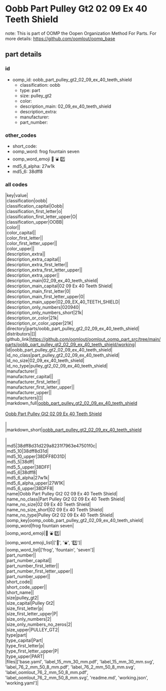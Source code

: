 # Oobb Part Pulley Gt2 02 09 Ex 40 Teeth Shield  

note: This is part of OOMP the Oopen Organization Method For Parts. For more details: https://github.com/oomlout/oomp_base

##  part details





### id
* oomp_id: oobb_part_pulley_gt2_02_09_ex_40_teeth_shield
  * classification: oobb
  * type: part
  * size: pulley_gt2
  * color: 
  * description_main: 02_09_ex_40_teeth_shield
  * description_extra: 
  * manufacturer: 
  * part_number: 

### other_codes
* short_code: 
* oomp_word: frog fountain seven
* oomp_word_emoji :frog: :fountain: :seven:
* md5_6_alpha: 27w1k
* md5_6: 38dff8

### all codes 
|key|value|  
|classification|oobb|  
|classification_capital|Oobb|  
|classification_first_letter|o|  
|classification_first_letter_upper|O|  
|classification_upper|OOBB|  
|color||  
|color_capital||  
|color_first_letter||  
|color_first_letter_upper||  
|color_upper||  
|description_extra||  
|description_extra_capital||  
|description_extra_first_letter||  
|description_extra_first_letter_upper||  
|description_extra_upper||  
|description_main|02_09_ex_40_teeth_shield|  
|description_main_capital|02 09 Ex 40 Teeth Shield|  
|description_main_first_letter|0|  
|description_main_first_letter_upper|0|  
|description_main_upper|02_09_EX_40_TEETH_SHIELD|  
|description_only_numbers|020940|  
|description_only_numbers_short|21k|  
|description_or_color|21k|  
|description_or_color_upper|21K|  
|directory|parts/oobb_part_pulley_gt2_02_09_ex_40_teeth_shield|  
|distributors|[]|  
|github_link|https://github.com/oomlout/oomlout_oomp_part_src/tree/main/parts/oobb_part_pulley_gt2_02_09_ex_40_teeth_shield/working|  
|id|oobb_part_pulley_gt2_02_09_ex_40_teeth_shield|  
|id_no_class|part_pulley_gt2_02_09_ex_40_teeth_shield|  
|id_no_size|02_09_ex_40_teeth_shield|  
|id_no_type|pulley_gt2_02_09_ex_40_teeth_shield|  
|manufacturer||  
|manufacturer_capital||  
|manufacturer_first_letter||  
|manufacturer_first_letter_upper||  
|manufacturer_upper||  
|manufacturers|[]|  
|markdown_full|[oobb_part_pulley_gt2_02_09_ex_40_teeth_shield](https://github.com/oomlout/oomlout_oomp_part_src/tree/main/parts/oobb_part_pulley_gt2_02_09_ex_40_teeth_shield/working)<br>[](https://github.com/oomlout/oomlout_oomp_part_src/tree/main/parts/oobb_part_pulley_gt2_02_09_ex_40_teeth_shield/working)<br>[Oobb Part Pulley Gt2 02 09 Ex 40 Teeth Shield](https://github.com/oomlout/oomlout_oomp_part_src/tree/main/parts/oobb_part_pulley_gt2_02_09_ex_40_teeth_shield/working)<br><br>|  
|markdown_short|[oobb_part_pulley_gt2_02_09_ex_40_teeth_shield](https://github.com/oomlout/oomlout_oomp_part_src/tree/main/parts/oobb_part_pulley_gt2_02_09_ex_40_teeth_shield/working)<br><br>|  
|md5|38dff8d31d229a8231f7963e47501f0c|  
|md5_10|38dff8d31d|  
|md5_10_upper|38DFF8D31D|  
|md5_5|38dff|  
|md5_5_upper|38DFF|  
|md5_6|38dff8|  
|md5_6_alpha|27w1k|  
|md5_6_alpha_upper|27W1K|  
|md5_6_upper|38DFF8|  
|name|Oobb Part Pulley Gt2 02 09 Ex 40 Teeth Shield|  
|name_no_class|Part Pulley Gt2 02 09 Ex 40 Teeth Shield|  
|name_no_size|02 09 Ex 40 Teeth Shield|  
|name_no_size_short|02 09 Ex 40 Teeth Shield|  
|name_no_type|Pulley Gt2 02 09 Ex 40 Teeth Shield|  
|oomp_key|oomp_oobb_part_pulley_gt2_02_09_ex_40_teeth_shield|  
|oomp_word|frog fountain seven|  
|oomp_word_emoji|:frog: :fountain: :seven:|  
|oomp_word_emoji_list|[':frog:', ':fountain:', ':seven:']|  
|oomp_word_list|['frog', 'fountain', 'seven']|  
|part_number||  
|part_number_capital||  
|part_number_first_letter||  
|part_number_first_letter_upper||  
|part_number_upper||  
|short_code||  
|short_code_upper||  
|short_name||  
|size|pulley_gt2|  
|size_capital|Pulley Gt2|  
|size_first_letter|p|  
|size_first_letter_upper|P|  
|size_only_numbers|2|  
|size_only_numbers_no_zeros|2|  
|size_upper|PULLEY_GT2|  
|type|part|  
|type_capital|Part|  
|type_first_letter|p|  
|type_first_letter_upper|P|  
|type_upper|PART|  
|files|['base.yaml', 'label_15_mm_30_mm.pdf', 'label_15_mm_30_mm.svg', 'label_76_2_mm_50_8_mm.pdf', 'label_76_2_mm_50_8_mm.svg', 'label_oomlout_76_2_mm_50_8_mm.pdf', 'label_oomlout_76_2_mm_50_8_mm.svg', 'readme.md', 'working.json', 'working.yaml']|  
